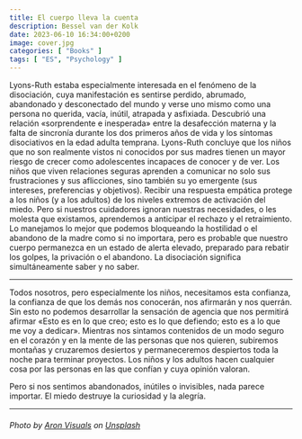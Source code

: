 ```yaml
---
title: El cuerpo lleva la cuenta
description: Bessel van der Kolk
date: 2023-06-10 16:34:00+0200
image: cover.jpg
categories: [ "Books" ]
tags: [ "ES", "Psychology" ]
---
```

Lyons-Ruth estaba especialmente interesada en el fenómeno de la disociación, cuya manifestación es sentirse perdido, abrumado, abandonado y desconectado del mundo y verse uno mismo como una persona no querida, vacía, inútil, atrapada y asfixiada. Descubrió una relación «sorprendente e inesperada» entre la desafección materna y la falta de sincronía durante los dos primeros años de vida y los síntomas disociativos en la edad adulta temprana. Lyons-Ruth concluye que los niños que no son realmente vistos ni conocidos por sus madres tienen un mayor riesgo de crecer como adolescentes incapaces de conocer y de ver. Los niños que viven relaciones seguras aprenden a comunicar no solo sus frustraciones y sus aflicciones, sino también su yo emergente (sus intereses, preferencias y objetivos). Recibir una respuesta empática protege a los niños (y a los adultos) de los niveles extremos de activación del miedo. Pero si nuestros cuidadores ignoran nuestras necesidades, o les molesta que existamos, aprendemos a anticipar el rechazo y el retraimiento. Lo manejamos lo mejor que podemos bloqueando la hostilidad o el abandono de la madre como si no importara, pero es probable que nuestro cuerpo permanezca en un estado de alerta elevado, preparado para rebatir los golpes, la privación o el abandono. La disociación significa simultáneamente saber y no saber.

---

Todos nosotros, pero especialmente los niños, necesitamos esta confianza, la confianza de que los demás nos conocerán, nos afirmarán y nos querrán. Sin esto no podemos desarrollar la sensación de agencia que nos permitirá afirmar «Esto es en lo que creo; esto es lo que defiendo; esto es a lo que me voy a dedicar». Mientras nos sintamos contenidos de un modo seguro en el corazón y en la mente de las personas que nos quieren, subiremos montañas y cruzaremos desiertos y permaneceremos despiertos toda la noche para terminar proyectos. Los niños y los adultos hacen cualquier cosa por las personas en las que confían y cuya opinión valoran.

Pero si nos sentimos abandonados, inútiles o invisibles, nada parece importar. El miedo destruye la curiosidad y la alegría. 

---

###### Photo by <a href="https://unsplash.com/@aronvisuals?utm_source=unsplash&utm_medium=referral&utm_content=creditCopyText">Aron Visuals</a> on <a href="https://unsplash.com/photos/BXOXnQ26B7o?utm_source=unsplash&utm_medium=referral&utm_content=creditCopyText">Unsplash</a>

